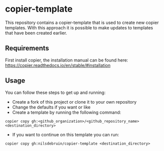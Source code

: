# copier-template
This repository contains a copier-template that is used to create new copier templates. 
With this approach it is possible to make updates to templates that have been created earlier.

## Requirements
First install copier, the installation manual can be found here:
https://copier.readthedocs.io/en/stable/#installation

## Usage
You can follow these steps to get up and running:
 - Create a fork of this project or clone it to your own repository
 - Change the defaults if you want or like 
 - Create a template by running the following command: 

```copier copy gh:<github_organization>/<github_repository_name> <destination_directory>```

 - If you want to continue on this template you can run:

```copier copy gh:nilsdebruin/copier-template <destination_directory>```

